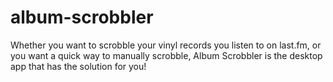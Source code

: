 # album-scrobbler
Whether you want to scrobble your vinyl records you listen to on last.fm, or you want a quick way to manually scrobble, Album Scrobbler is the desktop app that has the solution for you!
